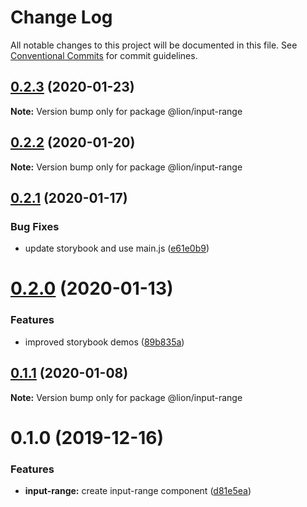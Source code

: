 # Change Log

All notable changes to this project will be documented in this file.
See [Conventional Commits](https://conventionalcommits.org) for commit guidelines.

## [0.2.3](https://github.com/ing-bank/lion/compare/@lion/input-range@0.2.2...@lion/input-range@0.2.3) (2020-01-23)

**Note:** Version bump only for package @lion/input-range





## [0.2.2](https://github.com/ing-bank/lion/compare/@lion/input-range@0.2.1...@lion/input-range@0.2.2) (2020-01-20)

**Note:** Version bump only for package @lion/input-range





## [0.2.1](https://github.com/ing-bank/lion/compare/@lion/input-range@0.2.0...@lion/input-range@0.2.1) (2020-01-17)


### Bug Fixes

* update storybook and use main.js ([e61e0b9](https://github.com/ing-bank/lion/commit/e61e0b938ff72cc18cc0b3aa1560f2cece0c9fe6))





# [0.2.0](https://github.com/ing-bank/lion/compare/@lion/input-range@0.1.1...@lion/input-range@0.2.0) (2020-01-13)


### Features

* improved storybook demos ([89b835a](https://github.com/ing-bank/lion/commit/89b835a79998c45a28093de01f69216c35009a40))





## [0.1.1](https://github.com/ing-bank/lion/compare/@lion/input-range@0.1.0...@lion/input-range@0.1.1) (2020-01-08)

**Note:** Version bump only for package @lion/input-range





# 0.1.0 (2019-12-16)


### Features

* **input-range:** create input-range component ([d81e5ea](https://github.com/ing-bank/lion/commit/d81e5ea5477a4f6e5160830a5d9b81a9d1abbd6b))
